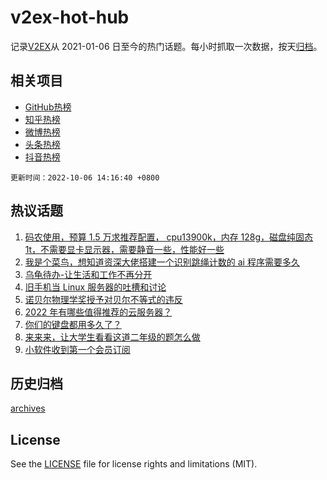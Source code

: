 # v2ex-hot-hub

 记录[V2EX](https://www.v2ex.com/)从 2021-01-06 日至今的热门话题。每小时抓取一次数据，按天[归档](archives)。
 
 ## 相关项目

- [GitHub热榜](https://github.com/snaildev/github-hot-hub)
- [知乎热榜](https://github.com/snaildev/zhihu-hot-hub)
- [微博热榜](https://github.com/snaildev/weibo-hot-hub)
- [头条热榜](https://github.com/snaildev/toutiao-hot-hub)
- [抖音热榜](https://github.com/snaildev/douyin-hot-hub)


 `更新时间：2022-10-06 14:16:40 +0800`

## 热议话题

1. [码农使用，预算 1.5 万求推荐配置， cpu13900k，内存 128g，磁盘纯固态 1t，不需要显卡显示器，需要静音一些，性能好一些](https://www.v2ex.com/t/884747)
1. [我是个菜鸟，想知道资深大佬搭建一个识别跳绳计数的 ai 程序需要多久](https://www.v2ex.com/t/884804)
1. [乌龟待办-让生活和工作不再分开](https://www.v2ex.com/t/884771)
1. [旧手机当 Linux 服务器的吐槽和讨论](https://www.v2ex.com/t/884743)
1. [诺贝尔物理学奖授予对贝尔不等式的违反](https://www.v2ex.com/t/884783)
1. [2022 年有哪些值得推荐的云服务器？](https://www.v2ex.com/t/884757)
1. [你们的键盘都用多久了？](https://www.v2ex.com/t/884766)
1. [来来来，让大学生看看这道二年级的题怎么做](https://www.v2ex.com/t/884835)
1. [小软件收到第一个会员订阅](https://www.v2ex.com/t/884770)

## 历史归档

[archives](archives)

## License

See the [LICENSE](LICENSE) file for license rights and limitations (MIT).
